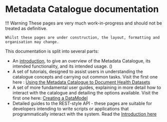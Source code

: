 # Metadata Catalogue documentation


!!! Warning
    These pages are very much work-in-progress and should not be treated as definitive.
    
    Whilst these pages are under construction, the layout, formatting and organisation may change.    
      
This documentation is split into several parts:

- An [introduction](introduction.md), to give an overview of the Metadata Catalogue, its intended functionality, and its intended usage. ()
- A set of tutorials, designed to assist users in understanding the catalogue concepts and carrying out common tasks.  Visit the first one here
: [Using the Metadata Catalogue to Document Health Datasets](tutorials/document-assets/index.md)
- A set of more fundamental user guides, explaining in more detail how to interact with the catalogue and detailing the options available.  Visit
 the first one here: [Creating a DataModel](user/models.md)
- Detailed guides to the REST-style API - these pages are suitable for developers intending to write scripts or applications that programmatically
 interact with the system.  Read the [Introduction here](rest-api/introduction.md)    